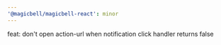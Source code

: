 ```yaml
---
'@magicbell/magicbell-react': minor
---
```


feat: don't open action-url when notification click handler returns false
